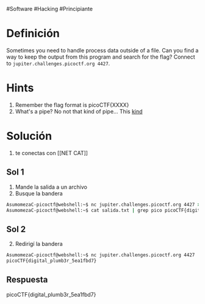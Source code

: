 #Software #Hacking #Principiante
# Definición
Sometimes you need to handle process data outside of a file. Can you find a way to keep the output from this program and search for the flag? Connect to `jupiter.challenges.picoctf.org 4427`.
# Hints
1. Remember the flag format is picoCTF{XXXX}
2. What's a pipe? No not that kind of pipe... This [kind](http://www.linfo.org/pipes.html)
# Solución
1. te conectas con [[NET CAT]]
## Sol 1

1. Mande la salida a un archivo
2. Busque la bandera
```cmd
AsumomezaC-picoctf@webshell:~$ nc jupiter.challenges.picoctf.org 4427 > salida.txt
AsumomezaC-picoctf@webshell:~$ cat salida.txt | grep pico picoCTF{digital_plumb3r_5ea1fbd7}
```
## Sol 2
2. Redirigí la bandera

```cmd
AsumomezaC-picoctf@webshell:~$ nc jupiter.challenges.picoctf.org 4427 | grep pico
picoCTF{digital_plumb3r_5ea1fbd7}
```
## Respuesta
picoCTF{digital_plumb3r_5ea1fbd7}